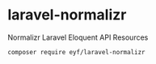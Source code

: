 # laravel-normalizr
Normalizr Laravel Eloquent API Resources

```
composer require eyf/laravel-normalizr
```
